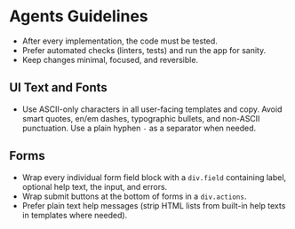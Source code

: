 # Agents Guidelines

- After every implementation, the code must be tested.
- Prefer automated checks (linters, tests) and run the app for sanity.
- Keep changes minimal, focused, and reversible.

## UI Text and Fonts

- Use ASCII-only characters in all user-facing templates and copy. Avoid smart quotes, en/em dashes, typographic bullets, and non-ASCII punctuation. Use a plain hyphen `-` as a separator when needed.

## Forms

- Wrap every individual form field block with a `div.field` containing label, optional help text, the input, and errors.
- Wrap submit buttons at the bottom of forms in a `div.actions`.
- Prefer plain text help messages (strip HTML lists from built-in help texts in templates where needed).

